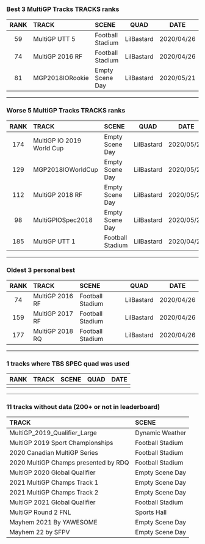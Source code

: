 ### Best 3 MultiGP Tracks TRACKS ranks
|RANK|TRACK|SCENE|QUAD|DATE|
|:---:|:---|:---|:---:|:---:|
|59|MultiGP UTT 5|Football Stadium|LilBastard|2020/04/26|
|74|MultiGP 2016 RF|Football Stadium|LilBastard|2020/04/26|
|81|MGP2018IORookie|Empty Scene Day|LilBastard|2020/05/21|
---
### Worse 5 MultiGP Tracks TRACKS ranks
|RANK|TRACK|SCENE|QUAD|DATE|
|:---:|:---|:---|:---:|:---:|
|174|MultiGP IO 2019 World Cup|Empty Scene Day|LilBastard|2020/05/22|
|129|MGP2018IOWorldCup|Empty Scene Day|LilBastard|2020/05/21|
|112|MultiGP 2018 RF|Empty Scene Day|LilBastard|2020/05/21|
|98|MultiGPIOSpec2018|Empty Scene Day|LilBastard|2020/05/22|
|185|MultiGP UTT 1|Football Stadium|LilBastard|2020/04/26|
---
### Oldest 3 personal best
|RANK|TRACK|SCENE|QUAD|DATE|
|:---:|:---|:---|:---:|:---:|
|74|MultiGP 2016 RF|Football Stadium|LilBastard|2020/04/26|
|159|MultiGP 2017 RF|Football Stadium|LilBastard|2020/04/26|
|177|MultiGP 2018 RQ|Football Stadium|LilBastard|2020/04/26|
---
### 1 tracks where TBS SPEC quad was used
|RANK|TRACK|SCENE|QUAD|DATE|
|:---:|:---|:---|:---:|:---:|
||||||
---
### 11 tracks without data (200+ or not in leaderboard)
|TRACK|SCENE|
|:---|:---|
|MultiGP_2019_Qualifier_Large|Dynamic Weather|
|MultiGP 2019 Sport Championships|Football Stadium|
|2020 Canadian MultiGP Series|Football Stadium|
|2020 MultiGP Champs presented by RDQ|Football Stadium|
|MultiGP 2020 Global Qualifier|Empty Scene Day|
|2021 MultiGP Champs Track 1|Empty Scene Day|
|2021 MultiGP Champs Track 2|Empty Scene Day|
|MultiGP 2021 Global Qualifier|Football Stadium|
|MultiGP Round 2 FNL|Sports Hall|
|Mayhem 2021 By YAWESOME|Empty Scene Day|
|Mayhem 22 by SFPV|Empty Scene Day|

